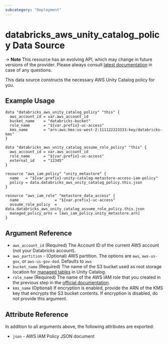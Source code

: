 ```yaml
---
subcategory: "Deployment"
---
```

# databricks_aws_unity_catalog_policy Data Source

-> **Note** This resource has an evolving API, which may change in future versions of the provider. Please always consult [latest documentation](https://docs.databricks.com/data-governance/unity-catalog/get-started.html#configure-a-storage-bucket-and-iam-role-in-aws) in case of any questions.

This data source constructs the necessary AWS Unity Catalog policy for you.

## Example Usage

```hcl
data "databricks_aws_unity_catalog_policy" "this" {
  aws_account_id = var.aws_account_id
  bucket_name    = "databricks-bucket"
  role_name      = "${var.prefix}-uc-access"
  kms_name       = "arn:aws:kms:us-west-2:111122223333:key/databricks-kms"
}

data "databricks_aws_unity_catalog_assume_role_policy" "this" {
  aws_account_id = var.aws_account_id
  role_name      = "${var.prefix}-uc-access"
  external_id    = "12345"
}

resource "aws_iam_policy" "unity_metastore" {
  name   = "${var.prefix}-unity-catalog-metastore-access-iam-policy"
  policy = data.databricks_aws_unity_catalog_policy.this.json
}

resource "aws_iam_role" "metastore_data_access" {
  name                = "${var.prefix}-uc-access"
  assume_role_policy  = data.databricks_aws_unity_catalog_assume_role_policy.this.json
  managed_policy_arns = [aws_iam_policy.unity_metastore.arn]
}
```

## Argument Reference

* `aws_account_id` (Required) The Account ID of the current AWS account (not your Databricks account).
* `aws_partition` - (Optional) AWS partition. The options are `aws`, `aws-us-gov`, or `aws-us-gov-dod`. Defaults to `aws`
* `bucket_name` (Required) The name of the S3 bucket used as root storage location for [managed tables](https://docs.databricks.com/data-governance/unity-catalog/index.html#managed-table) in Unity Catalog.
* `role_name` (Required) The name of the AWS IAM role that you created in the previous step in the [official documentation](https://docs.databricks.com/data-governance/unity-catalog/get-started.html#configure-a-storage-bucket-and-iam-role-in-aws).
* `kms_name` (Optional) If encryption is enabled, provide the ARN of the KMS key that encrypts the S3 bucket contents. If encryption is disabled, do not provide this argument.

## Attribute Reference

In addition to all arguments above, the following attributes are exported:

* `json` - AWS IAM Policy JSON document

